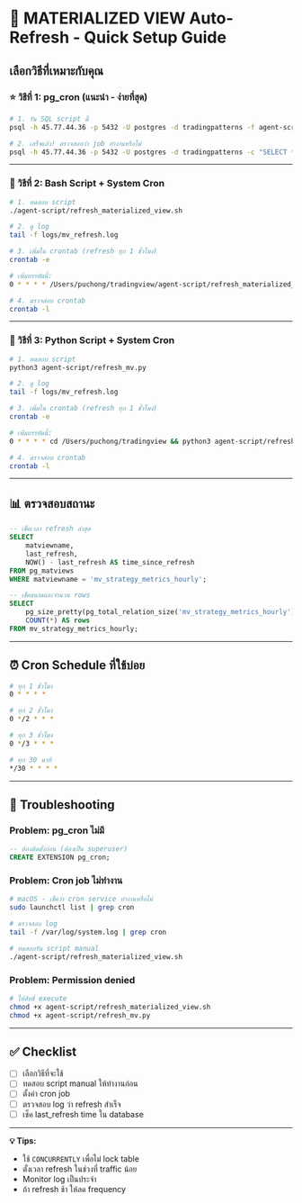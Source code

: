 # 🔄 MATERIALIZED VIEW Auto-Refresh - Quick Setup Guide

## เลือกวิธีที่เหมาะกับคุณ

### ⭐ วิธีที่ 1: pg_cron (แนะนำ - ง่ายที่สุด)

```bash
# 1. รัน SQL script นี้
psql -h 45.77.44.36 -p 5432 -U postgres -d tradingpatterns -f agent-script/setup_pg_cron.sql

# 2. เสร็จแล้ว! ตรวจสอบว่า job ทำงานหรือไม่
psql -h 45.77.44.36 -p 5432 -U postgres -d tradingpatterns -c "SELECT * FROM cron.job;"
```

---

### 🔧 วิธีที่ 2: Bash Script + System Cron

```bash
# 1. ทดสอบ script
./agent-script/refresh_materialized_view.sh

# 2. ดู log
tail -f logs/mv_refresh.log

# 3. เพิ่มใน crontab (refresh ทุก 1 ชั่วโมง)
crontab -e

# เพิ่มบรรทัดนี้:
0 * * * * /Users/puchong/tradingview/agent-script/refresh_materialized_view.sh

# 4. ตรวจสอบ crontab
crontab -l
```

---

### 🐍 วิธีที่ 3: Python Script + System Cron

```bash
# 1. ทดสอบ script
python3 agent-script/refresh_mv.py

# 2. ดู log
tail -f logs/mv_refresh.log

# 3. เพิ่มใน crontab (refresh ทุก 1 ชั่วโมง)
crontab -e

# เพิ่มบรรทัดนี้:
0 * * * * cd /Users/puchong/tradingview && python3 agent-script/refresh_mv.py

# 4. ตรวจสอบ crontab
crontab -l
```

---

## 📊 ตรวจสอบสถานะ

```sql
-- เช็คเวลา refresh ล่าสุด
SELECT 
    matviewname,
    last_refresh,
    NOW() - last_refresh AS time_since_refresh
FROM pg_matviews
WHERE matviewname = 'mv_strategy_metrics_hourly';

-- เช็คขนาดและจำนวน rows
SELECT 
    pg_size_pretty(pg_total_relation_size('mv_strategy_metrics_hourly')) AS size,
    COUNT(*) AS rows
FROM mv_strategy_metrics_hourly;
```

---

## ⏰ Cron Schedule ที่ใช้บ่อย

```bash
# ทุก 1 ชั่วโมง
0 * * * *

# ทุก 2 ชั่วโมง
0 */2 * * *

# ทุก 3 ชั่วโมง
0 */3 * * *

# ทุก 30 นาที
*/30 * * * *
```

---

## 🚨 Troubleshooting

### Problem: pg_cron ไม่มี
```sql
-- ต้องติดตั้งก่อน (ต้องเป็น superuser)
CREATE EXTENSION pg_cron;
```

### Problem: Cron job ไม่ทำงาน
```bash
# macOS - เช็คว่า cron service ทำงานหรือไม่
sudo launchctl list | grep cron

# ตรวจสอบ log
tail -f /var/log/system.log | grep cron

# ทดสอบรัน script manual
./agent-script/refresh_materialized_view.sh
```

### Problem: Permission denied
```bash
# ให้สิทธิ์ execute
chmod +x agent-script/refresh_materialized_view.sh
chmod +x agent-script/refresh_mv.py
```

---

## ✅ Checklist

- [ ] เลือกวิธีที่จะใช้
- [ ] ทดสอบ script manual ให้ทำงานก่อน
- [ ] ตั้งค่า cron job
- [ ] ตรวจสอบ log ว่า refresh สำเร็จ
- [ ] เช็ค last_refresh time ใน database

---

**💡 Tips:**
- ใช้ `CONCURRENTLY` เพื่อไม่ lock table
- ตั้งเวลา refresh ในช่วงที่ traffic น้อย
- Monitor log เป็นประจำ
- ถ้า refresh ช้า ให้ลด frequency
